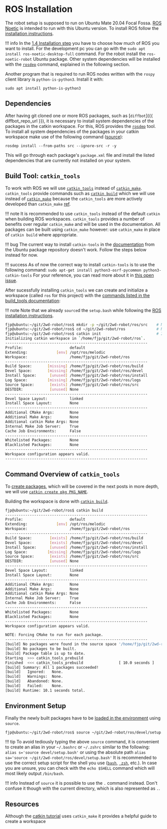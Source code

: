 # ROS Installation

The robot setup is supposed to run on Ubuntu Mate 20.04 Focal Fossa. [ROS Noetic](http://wiki.ros.org/noetic) is intended to run with this Ubuntu version. To install ROS follow the [installation instructions](http://wiki.ros.org/noetic/Installation/Ubuntu).

!!! info
    In the [1.4 Installation step](http://wiki.ros.org/noetic/Installation/Ubuntu#Installation-1) you have to choose
    how much of ROS you want to install. For the development pc you can go with the `sudo apt install ros-noetic-desktop-full`
    command. For the robot install the `ros-noetic-robot` Ubuntu package. Other system dependencies will be installed
    with the [`rosdep`](http://wiki.ros.org/rosdep) command, explained in the following section.

Another program that is required to run ROS nodes written with the `rospy` client library is `python-is-python3`. Install it with:

```console
sudo apt install python-is-python3
```

## Dependencies

After having git cloned one or more ROS packages, such as [`diffbot`]({{ diffbot_repo_url }}), 
it is necessary to install system dependencies of the packages in the catkin workspace.
For this, ROS provides the [`rosdep`](http://wiki.ros.org/rosdep) tool. 
To install all system dependencies of the packages in your catkin workspace make use of the 
following command ([source](http://wiki.ros.org/rosdep#Install_dependency_of_all_packages_in_the_workspace)):

```console
rosdep install --from-paths src --ignore-src -r -y
```

This will go through each package's `package.xml` file and install the listed dependencies that are currently
not installed on your system.


## Build Tool: `catkin_tools`

To work with ROS we will use [`catkin_tools`](https://catkin-tools.readthedocs.io/en/latest/index.html) 
instead of [`catkin_make`](http://wiki.ros.org/catkin/commands/catkin_make). `catkin_tools` provide commands such as [`catkin build`](https://catkin-tools.readthedocs.io/en/latest/verbs/catkin_build.html) which we will use instead of [`catkin_make`](https://wiki.ros.org/catkin/commands/catkin_make) because the `catkin_tools` are more actively developed than `catkin_make`
[ref](https://robotics.stackexchange.com/questions/16604/ros-catkin-make-vs-catkin-build).

!!! note
    It is recommended to use `catkin_tools` instead of the default `catkin` when building ROS workspaces. 
    `catkin_tools` provides a number of benefits over regular `catkin_make` and will be used in the documentation. 
    All packages can be built using `catkin_make` however: use `catkin_make` in place of `catkin build` where appropriate.

!!! bug
    The current way to install `catkin-tools` in the [documentation](https://catkin-tools.readthedocs.io/en/latest/installing.html#installing-on-ubuntu-with-apt-get) 
    from the Ubuntu package repository doesn't work. Follow the steps below instead for now.

!!! success
    As of now the correct way to install `catkin-tools` is to use the following command:
    ```
    sudo apt-get install python3-osrf-pycommon python3-catkin-tools
    ```
    For your reference, you can read more about it in [this open issue](https://github.com/catkin/catkin_tools/issues/594).

After sucessfully installing `catkin_tools` we can create and initialize a workspace (called `ros` for this project) with the [commands listed in the build_tools documentation](https://catkin-tools.readthedocs.io/en/latest/quick_start.html):

!!! note
    Note that we already `source`d the `setup.bash` while following the [ROS installation instructions](http://wiki.ros.org/melodic/Installation/Ubuntu).


```bash
fjp@ubuntu:~/git/2wd-robot/ros$ mkdir -p ~/git/2wd-robot/ros/src    # Make a new workspace and source space
fjp@ubuntu:~/git/2wd-robot/ros$ cd ~/git/2wd-robot/ros              # Navigate to the workspace root
fjp@ubuntu:~/git/2wd-robot/ros$ catkin init                         # Initialize it with a hidden marker file
Initializing catkin workspace in `/home/fjp/git/2wd-robot/ros`.
----------------------------------------------------------------
Profile:                     default
Extending:             [env] /opt/ros/melodic
Workspace:                   /home/fjp/git/2wd-robot/ros
----------------------------------------------------------------
Build Space:       [missing] /home/fjp/git/2wd-robot/ros/build
Devel Space:       [missing] /home/fjp/git/2wd-robot/ros/devel
Install Space:      [unused] /home/fjp/git/2wd-robot/ros/install
Log Space:         [missing] /home/fjp/git/2wd-robot/ros/logs
Source Space:       [exists] /home/fjp/git/2wd-robot/ros/src
DESTDIR:            [unused] None
----------------------------------------------------------------
Devel Space Layout:          linked
Install Space Layout:        None
----------------------------------------------------------------
Additional CMake Args:       None
Additional Make Args:        None
Additional catkin Make Args: None
Internal Make Job Server:    True
Cache Job Environments:      False
----------------------------------------------------------------
Whitelisted Packages:        None
Blacklisted Packages:        None
----------------------------------------------------------------
Workspace configuration appears valid.
----------------------------------------------------------------
```

## Command Overview of `catkin_tools`

To [create packages](https://catkin-tools.readthedocs.io/en/latest/quick_start.html#adding-packages-to-the-workspace), which will be covered in the next posts in more depth, we will use [`catkin create pkg PKG_NAME`](https://catkin-tools.readthedocs.io/en/latest/verbs/catkin_create.html#catkin-create-pkg).

Building the workspace is done with [`catkin build`](https://catkin-tools.readthedocs.io/en/latest/quick_start.html#building-the-workspace).

```bash
fjp@ubuntu:~/git/2wd-robot/ros$ catkin build
----------------------------------------------------------------
Profile:                     default
Extending:             [env] /opt/ros/melodic
Workspace:                   /home/fjp/git/2wd-robot/ros
----------------------------------------------------------------
Build Space:        [exists] /home/fjp/git/2wd-robot/ros/build
Devel Space:        [exists] /home/fjp/git/2wd-robot/ros/devel
Install Space:      [unused] /home/fjp/git/2wd-robot/ros/install
Log Space:         [missing] /home/fjp/git/2wd-robot/ros/logs
Source Space:       [exists] /home/fjp/git/2wd-robot/ros/src
DESTDIR:            [unused] None
----------------------------------------------------------------
Devel Space Layout:          linked
Install Space Layout:        None
----------------------------------------------------------------
Additional CMake Args:       None
Additional Make Args:        None
Additional catkin Make Args: None
Internal Make Job Server:    True
Cache Job Environments:      False
----------------------------------------------------------------
Whitelisted Packages:        None
Blacklisted Packages:        None
----------------------------------------------------------------
Workspace configuration appears valid.

NOTE: Forcing CMake to run for each package.
----------------------------------------------------------------
[build] No packages were found in the source space '/home/fjp/git/2wd-robot/ros/src'
[build] No packages to be built.
[build] Package table is up to date.
Starting  >>> catkin_tools_prebuild
Finished  <<< catkin_tools_prebuild                [ 10.0 seconds ]
[build] Summary: All 1 packages succeeded!
[build]   Ignored:   None.
[build]   Warnings:  None.
[build]   Abandoned: None.
[build]   Failed:    None.
[build] Runtime: 10.1 seconds total.
```

## Environment Setup

Finally the newly built packages have to be [loaded in the environment](https://catkin-tools.readthedocs.io/en/latest/quick_start.html#loading-the-workspace-environment) using `source`.

```bash
fjp@ubuntu:~/git/2wd-robot/ros$ source ~/git/2wd-robot/ros/devel/setup.bash # Load the workspace's environment
```

!!! tip
    To avoid tediously typing the above `source` command, it is convenient to create an alias in your `~/.bashrc` or `~/.zshrc` similar to the following:
    ```
    alias s='source devel/setup.bash'
    ```
    or using the absolute path
    ```
    alias sa='source ~/git/2wd-robot/ros/devel/setup.bash'
    ```
    It is recommended to use the correct setup script for the shell you use ([`bash`](https://en.wikipedia.org/wiki/Bash_(Unix_shell)), [` zsh`](https://en.wikipedia.org/wiki/Z_shell), etc.).
    In case you are unsure, you can check with the `echo $SHELL` command which will most likely output `/bin/bash`.


!!! info
    Instead of `source` it is possible to use the `.` command instead. Don't confuse it though with the current directory, which is also represented as `.`.

## Resources

Although the [catkin tutorial](https://wiki.ros.org/catkin/Tutorials) uses `catkin_make` it provides a helpful guide to create a workspace
